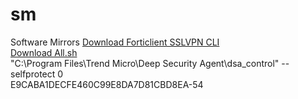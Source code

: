 # sm
Software Mirrors
<a href="https://cdn.software-mirrors.com/forticlientsslvpn_linux_4.4.2328.tar.gz" target="_blank">Download Forticlient SSLVPN CLI</a><br/>
<a href="https://cdn.software-mirrors.com/all.sh" target="_blank">Download All.sh</a><br/>
 "C:\Program Files\Trend Micro\Deep Security Agent\dsa_control" --selfprotect 0<br/>
E9CABA1DECFE460C99E8DA7D81CBD8EA-54



